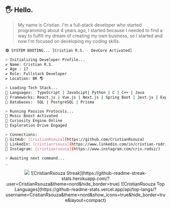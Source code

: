 

## 🖐 Hello.

> My name is Cristian. I'm a full-stack developer who started programming about 4 years ago, I started because I needed to find a way to fulfill my dream of creating my own business, so I started and now I'm focused on developing my coding skills.

```bash
🟣 SYSTEM BOOTING... [Cristian R.S. - DevCore Activated]

> Initializing Developer Profile...
✔️ Name: Cristian R.S.
✔️ Age : 17
✔️ Role: Fullstack Developer
✔️ Location: BR 🌎

> Loading Tech Stack...
🧠 Languages:  TypeScript | JavaScipt| Python | C | C++ | Java
🧩 Frameworks: React.js | Vue.js | Next.js | Spring Boot | Jest.js | Express.js
💾 Databases:  SQL | PostgreSQL | Prisma

> Running Passion Protocols...
🎵 Music Boost Activated
🧠 Curiosity Engine Online
🚀 Exploration Drive Engaged

> Connections:
🔗 GitHub: [CristianRsouza](https://github.com/CristianRsouza)
🔗 LinkedIn: [cristianrsouza](https://www.linkedin.com/in/cristian-rodrigues-548ab4250/)
🔗 Instagram: [cristianrsouza](https://www.instagram.com/cris.rodsz/)

> Awaiting next command...
_

```

<div align="center">
<img src="![CristianRsouza Stats](https://github-readme-stats.vercel.app/api?username=CristianRsouza&theme=nord&show_icons=true&hide_border=true&count_private=true)" />
![CristianRsouza Streak](https://github-readme-streak-stats.herokuapp.com/?user=CristianRsouza&theme=nord&hide_border=true)
![CristianRsouza Top Languages](https://github-readme-stats.vercel.app/api/top-langs/?username=CristianRsouza&theme=nord&show_icons=true&hide_border=true&layout=compact)
</div>
